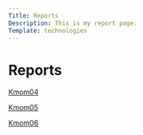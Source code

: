 ```yaml
---
Title: Reports
Description: This is my report page.
Template: technologies
---
```

Reports 
==========================

<a href="%base_url%?analysis/01_colors"><div class="box link">
    <p>Kmom04</p>
</div></a>

<a href="%base_url%?analysis/02_load"><div class="box link">
    <p>Kmom05</p>
</div></a>

<a href="%base_url%?analysis/03_design_principles"><div class="box link">
    <p>Kmom06<p>
</div></a>


